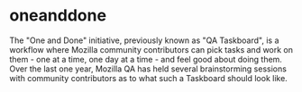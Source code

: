 oneanddone
==========

The "One and Done" initiative, previously known as "QA Taskboard", is a workflow where Mozilla community contributors can pick tasks and work on them - one at a time, one day at a time - and feel good about doing them.
Over the last one year, Mozilla QA has held several brainstorming sessions with community contributors as to what such a Taskboard should look like.

